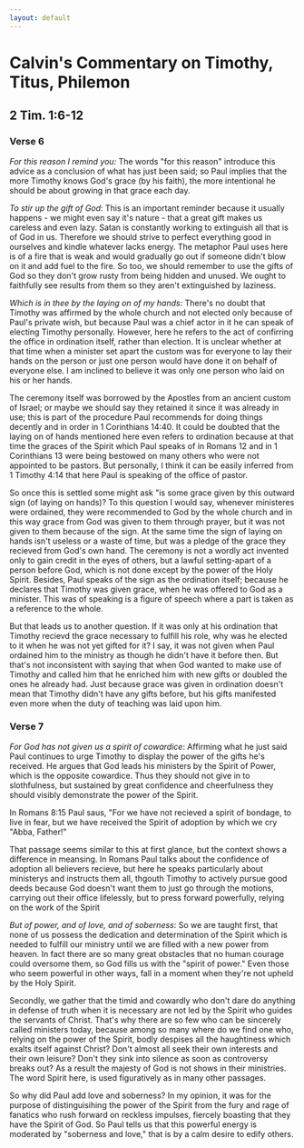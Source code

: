```yaml
---
layout: default
---
```


# Calvin's Commentary on Timothy, Titus, Philemon
## 2 Tim. 1:6-12

### Verse 6

*For this reason I remind you:* The words "for this reason" introduce this advice as a conclusion of what has just been said; so Paul implies that the more Timothy knows God's grace (by his faith), the more intentional he should be about growing in that grace each day.

*To stir up the gift of God*: This is an important reminder because it usually happens - we might even say it's nature - that a great gift makes us careless and even lazy.  Satan is constantly working to extinguish all that is of God in us.  Therefore we should strive to perfect everything good in ourselves and kindle whatever lacks energy.  The metaphor Paul uses here is of a fire that is weak and would gradually go out if someone didn't blow on it and add fuel to the fire.  So too, we should remember to use the gifts of God so they don't grow rusty from being hidden and unused.  We ought to faithfully see results from them so they aren't extinguished by laziness.
 
*Which is in thee by the laying on of my hands*: There's no doubt that Timothy was affirmed by the whole church and not elected only because of Paul's private wish, but because Paul was a chief actor in it he can speak of electing Timothy personally.  However, here he refers to the act of confirring the office in ordination itself, rather than election.  It is unclear whether at that time when a minister set apart the custom was for everyone to lay their hands on the person or just one person would have done it on behalf of everyone else.  I am inclined to believe it was only one person who laid on his or her hands.  

The ceremony itself was borrowed by the Apostles from an ancient custom of Israel; or maybe we should say they retained it since it was already in use; this is part of the procedure Paul recommends for doing things decently and in order in 1 Corinthians 14:40.  It could be doubted that the laying on of hands mentioned here even refers to ordination because at that time the graces of the Spirit which Paul speaks of in Romans 12 and in 1 Corinthians 13 were being bestowed on many others who were not appointed to be pastors.  But personally, I think it can be easily inferred from 1 Timothy 4:14 that here Paul is speaking of the office of pastor.  

So once this is settled some might ask "is some grace given by this outward sign (of laying on hands)? To this question I would say, whenever ministeres were ordained, they were recommended to God by the whole church and in this way grace from God was given to them through prayer, but it was not given to them because of the sign.  At the same time the sign of laying on hands isn't useless or a waste of time, but was a pledge of the grace they recieved from God's own hand.  The ceremony is not a wordly act invented only to gain credit in the eyes of others, but a lawful setting-apart of a person before God, which is not done except by the power of the Holy Spirit.  Besides, Paul speaks of the sign as the ordination itself; because he declares that Timothy was given grace, when he was offered to God as a minister.  This was of speaking is a figure of speech where a part is taken as a reference to the whole.  

But that leads us to another question.  If it was only at his ordination that Timothy recievd the grace necessary to fulfill his role, why was he elected to it when he was not yet gifted for it? I say, it was not given when Paul ordained him to the ministry as though he didn't have it before then.  But that's not inconsistent with saying that when God wanted to make use of Timothy and called him that he enriched him with new gifts or doubled the ones he already had.  Just because grace was given in ordination doesn't mean that Timothy didn't have any gifts before, but his gifts manifested even more when the duty of teaching was laid upon him.  

### Verse 7

*For God has not given us a spirit of cowardice*: Affirming what he just said Paul continues to urge Timothy to display the power of the gifts he's received.  He argues that God leads his ministers by the Spirit of Power, which is the opposite cowardice. Thus they should not give in to slothfulness, but sustained by great confidence and cheerfulness they should visibly demonstrate the power of the Spirit.  

In Romans 8:15 Paul saus, "For we have not recieved a spirit of bondage, to live in fear, but we have received the Spirit of adoption by which we cry "Abba, Father!" 
  
That passage seems similar to this at first glance, but the context shows a difference in meansing.  In Romans Paul talks about the confidence of adoption all believers recieve, but here he speaks particularly about ministerys and instructs them all, thgouth Timothy to actively pursue good deeds because God doesn't want them to just go through the motions, carrying out their office lifelessly, but to press forward powerfully, relying on the work of the Spirit  
   
*But of power, and of love, and of soberness*: So we are taught first, that none of us possess the dedication and determination of the Spirit which is needed to fulfill our ministry until we are filled with a new power from heaven.  In fact there are so many great obstacles that no human courage could oversome them, so God fills us with the "spirit of power." Even those who seem powerful in other ways, fall in a moment when they're not upheld by the Holy Spirit.  
    
Secondly, we gather that the timid and cowardly who don't dare do anything in defense of truth when it is necessary are not led by the Spirit who guides the servants of Christ.  That's why there are so few who can be sincerely called ministers today, because among so many where do we find one who, relying on the power of the Spirit, bodly despises all the haughtiness which exalts itself against Christ?  Don't almost all seek their own interests and their own leisure?  Don't they sink into silence as soon as controversy breaks out?  As a result the majesty of God is not shows in their ministries.  The word Spirit here, is used figuratively as in many other passages.
    
So why did Paul add love and soberness?  In my opinion, it was for the purpose of distinguisihing the power of the Spirit from the fury and rage of fanatics who rush forward on reckless impulses, fiercely boasting that they have the Spirit of God.  So Paul tells us that this powerful energy is moderated by "soberness and love," that is by a calm desire to edify others.
